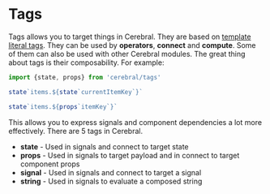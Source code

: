 # Tags
Tags allows you to target things in Cerebral. They are based on [template literal tags](https://developer.mozilla.org/en-US/docs/Web/JavaScript/Reference/Template_literals#Tagged_template_literals). They can be used by **operators**, **connect** and **compute**. Some of them can also be used with other Cerebral modules. The great thing about tags is their composability. For example:

```js
import {state, props} from 'cerebral/tags'

state`items.${state`currentItemKey`}`

state`items.${props`itemKey`}`
```

This allows you to express signals and component dependencies a lot more effectively. There are 5 tags in Cerebral.

- **state** - Used in signals and connect to target state
- **props** - Used in signals to target payload and in connect to target component props
- **signal** - Used in signals and connect to target a signal
- **string** - Used in signals to evaluate a composed string
